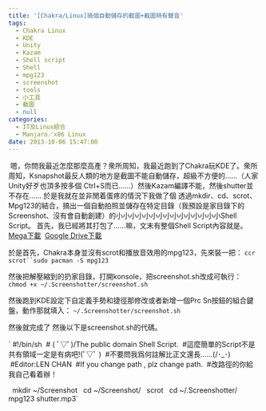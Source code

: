 ```yaml
---
title: '[Chakra/Linux]搞個自動儲存的截圖+截圖時有聲音'
tags:
  - Chakra Linux
  - KDE
  - Unity
  - Kazam
  - Shell script
  - Shell
  - mpg123
  - screenshot
  - tools
  - 小工具
  - 截圖
  - null
categories:
  - IT及Linux綜合
  - Manjaro／x86 Linux
date: 2013-10-06 15:47:00
---
```


 嗯，你問我最近怎麼那麼高產？衆所周知，我最近跑到了Chakra玩KDE了。衆所周知，Ksnapshot最反人類的地方是截圖不能自動儲存，超級不方便的……（人家Unity好歹也頂多按多個 Ctrl+S而已……）然後Kazam編譯不能，然後shutter並不存在……
於是我就在並非閒着蛋疼的情況下我做了個 透過mkdir、cd、scrot、Mpg123的結合，搞出一個自動拍照並儲存在特定目錄（我預設是家目錄下的Screenshot、沒有會自動創建）的小小小小小小小小小小小小小小小Shell Script。
首先，我已經將其打包了……嘛，文末有整個Shell Script內容就是。
[Mega下載](https://mega.co.nz/#!hwRTGbxB!Jy85fAaiIVUIeldNwhGHv2ftrTVg7G8QLjY90NixPl8)  [Google Drive下載](https://doc-0k-bk-docs.googleusercontent.com/docs/securesc/ha0ro937gcuc7l7deffksulhg5h7mbp1/mohpvh9qjgbq0imu6fjn3bc0g49kei25/1383235200000/16882641365391249858/*/0BzBSRKGjEaNkNlhYU2pEeEhRZlE?h=16653014193614665626&#038;e=download)

於是首先，Chakra本身並沒有scrot和播放音效用的mpg123，先來裝一把：
`ccr scrot``sudo pacman -S mpg123`

然後把解壓縮到的扔家目錄，打開konsole，把screenshot.sh改成可執行：
`chmod +x ~/.Screenshotter/screenshot.sh`

然後跑到KDE設定下自定義手勢和捷徑那修改或者新增一個Prc Sn按鈕的組合鍵盤，動作那就填入：
`~/.Screenshotter/screenshot.sh`

然後就完成了
然後以下是screenshot.sh的代碼。

` #!/bin/sh
 # ( ﾟ▽ﾟ)/The public domain Shell Script.
 #這麼簡單的Script不是共有領域一定是有病吧!(ﾟ▽ﾟ )
 #不要問我爲何註解比正文還長……(/･_･\)
 #Editor:LEN CHAN
 #If you change path , plz change path.
 #改路徑的你給我自己看着辦！

  mkdir ~/Screenshot
  cd ~/Screenshot/
  scrot
  cd ~/.Screenshotter/
  mpg123 shutter.mp3`
